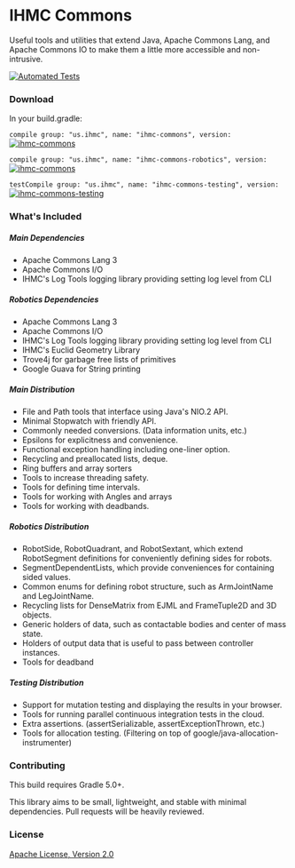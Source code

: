 IHMC Commons
============

Useful tools and utilities that extend Java, Apache Commons Lang, and Apache Commons IO to make them a little more accessible and non-intrusive.

[![Automated Tests](https://github.com/ihmcrobotics/ihmc-commons/actions/workflows/gradle-test.yml/badge.svg?branch=develop)](https://github.com/ihmcrobotics/ihmc-commons/actions/workflows/gradle-test.yml)

### Download

In your build.gradle:

`compile group: "us.ihmc", name: "ihmc-commons", version: `
[ ![ihmc-commons](https://maven-badges.herokuapp.com/maven-central/us.ihmc/ihmc-commons/badge.svg?style=plastic)](https://maven-badges.herokuapp.com/maven-central/us.ihmc/ihmc-commons)

`compile group: "us.ihmc", name: "ihmc-commons-robotics", version: `
[ ![ihmc-commons](https://maven-badges.herokuapp.com/maven-central/us.ihmc/ihmc-commons/badge.svg?style=plastic)](https://maven-badges.herokuapp.com/maven-central/us.ihmc/ihmc-commons-robotics)

`testCompile group: "us.ihmc", name: "ihmc-commons-testing", version: `
[ ![ihmc-commons-testing](https://maven-badges.herokuapp.com/maven-central/us.ihmc/ihmc-commons-testing/badge.svg?style=plastic)](https://maven-badges.herokuapp.com/maven-central/us.ihmc/ihmc-commons-testing)

### What's Included

##### Main Dependencies

- Apache Commons Lang 3
- Apache Commons I/O
- IHMC's Log Tools logging library providing setting log level from CLI

##### Robotics Dependencies

- Apache Commons Lang 3
- Apache Commons I/O
- IHMC's Log Tools logging library providing setting log level from CLI
- IHMC's Euclid Geometry Library
- Trove4j for garbage free lists of primitives
- Google Guava for String printing

##### Main Distribution

- File and Path tools that interface using Java's NIO.2 API.
- Minimal Stopwatch with friendly API.
- Commonly needed conversions. (Data information units, etc.)
- Epsilons for explicitness and convenience.
- Functional exception handling including one-liner option.
- Recycling and preallocated lists, deque.
- Ring buffers and array sorters
- Tools to increase threading safety.
- Tools for defining time intervals.
- Tools for working with Angles and arrays
- Tools for working with deadbands.

##### Robotics Distribution

- RobotSide, RobotQuadrant, and RobotSextant, which extend RobotSegment definitions for conveniently defining sides for robots.
- SegmentDependentLists, which provide conveniences for containing sided values.
- Common enums for defining robot structure, such as ArmJointName and LegJointName.
- Recycling lists for DenseMatrix from EJML and FrameTuple2D and 3D objects.
- Generic holders of data, such as contactable bodies and center of mass state.
- Holders of output data that is useful to pass between controller instances.
- Tools for deadband

##### Testing Distribution

- Support for mutation testing and displaying the results in your browser.
- Tools for running parallel continuous integration tests in the cloud.
- Extra assertions. (assertSerializable, assertExceptionThrown, etc.)
- Tools for allocation testing. (Filtering on top of google/java-allocation-instrumenter)

### Contributing

This build requires Gradle 5.0+.

This library aims to be small, lightweight, and stable with minimal dependencies. Pull requests will be heavily reviewed.

### License

[Apache License, Version 2.0](http://www.apache.org/licenses/LICENSE-2.0)
